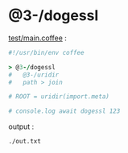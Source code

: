 [‼️]: ✏️README.mdt

# @3-/dogessl

[test/main.coffee](./test/main.coffee) :

```coffee
#!/usr/bin/env coffee

> @3-/dogessl
#   @3-/uridir
#   path > join

# ROOT = uridir(import.meta)

# console.log await dogessl 123
```

output :

```
./out.txt
```
